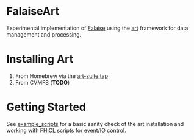 FalaiseArt
==========

Experimental implementation of [Falaise](https://github.com/supernemo-dbd/falaise) using
the [art](https://art.fnal.gov) framework for data management and processing.


Installing Art
==============

1. From Homebrew via the [art-suite tap](https://github.com/drbenmorgan/homebrew-art_suite)
2. From CVMFS (**TODO**)

Getting Started
===============

See [example_scripts](examples_scripts/README.md]) for a basic sanity check of the art installation
and working with FHiCL scripts for event/IO control.
